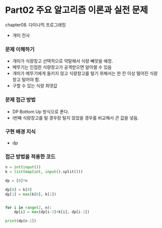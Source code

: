 # Part02 주요 알고리즘 이론과 실전 문제
chapter08. 다이나믹 프로그래밍
- 개미 전사

### 문제 이해하기
- 개미가 식량창고 선택적으로 약탈해서 식량 빼앗을 예정.
- 메뚜기는 인접한 식량창고가 공격받으면 알아챌 수 있음
- 개미가 메뚜기에게 들키지 않고 식량창고를 털기 위해서는 한 칸 이상 떨어진 식량창고 털어야 함.
- 구할 수 있는 식량 최댓값

### 문제 접근 방법
- DP Bottom Up 방식으로 푼다.
- i번째 식량창고를 털 경우랑 털지 않았을 경우를 비교해서 큰 값을 넣음.

### 구현 배경 지식
- dp

### 접근 방법을 적용한 코드
```python
n = int(input())
k = list(map(int, input().split()))

dp = [0]*n

dp[0] = k[0]
dp[1] = max(k[0], k[1])


for i in range(2, n):
    dp[i] = max(dp[i-2]+k[i], dp[i-1])

print(dp[n-1])
```
